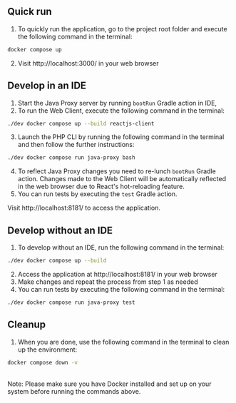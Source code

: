 ## Quick run

1. To quickly run the application, go to the project root folder and execute the following command in the terminal:
```bash
docker compose up 
```
2. Visit http://localhost:3000/ in your web browser


## Develop in an IDE

1. Start the Java Proxy server by running `bootRun` Gradle action in IDE,
2. To run the Web Client, execute the following command in the terminal:
```bash
./dev docker compose up --build reactjs-client 
```
3. Launch the PHP CLI by running the following command in the terminal and then follow the further instructions:
```bash
./dev docker compose run java-proxy bash 
```
4. To reflect Java Proxy changes you need to re-lunch `bootRun` Gradle action.
   Changes made to the Web Client will be automatically reflected in the web browser due to React's hot-reloading feature.
5. You can run tests by executing the `test` Gradle action. 

Visit http://localhost:8181/ to access the application.


## Develop without an IDE

1. To develop without an IDE, run the following command in the terminal:
```bash
./dev docker compose up --build
```
2. Access the application at http://localhost:8181/ in your web browser
3. Make changes and repeat the process from step 1 as needed
4. You can run tests by executing the following command in the terminal:
```bash
./dev docker compose run java-proxy test
```


## Cleanup
1. When you are done, use the following command in the terminal to clean up the environment:
```bash
docker compose down -v
```

<br>
Note: Please make sure you have Docker installed and set up on your system before running the commands above.

